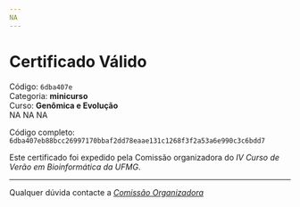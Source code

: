 ```yaml
---
NA
---
```


# Certificado Válido

Código: `6dba407e`<br>
Categoria: **minicurso**<br>
Curso: **Genômica e Evolução**<br>
NA
NA
NA


Código completo: `6dba407eb88bcc26997170bbaf2dd78eaae131c1268f3f2a53a6e990c3c6bdd7`


Este certificado foi expedido pela Comissão organizadora do *IV Curso de Verão em Bioinformática da UFMG*.

----

Qualquer dúvida contacte a [_Comissão Organizadora_](<mailto:cursobioinfoufmg@gmail.com$subject=[Certificados]>)

